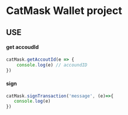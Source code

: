 # CatMask Wallet project

## USE

#### get accoudId
```js
catMask.getAccoutId(e => {
    console.log(e) // accoundID
})
```
 #### sign
 ```js
catMask.signTransaction('message', (e)=>{
    console.log(e)
})
 ```

